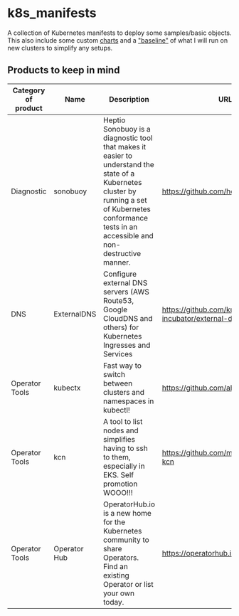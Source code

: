 # k8s_manifests
A collection of Kubernetes manifests to deploy some samples/basic objects. This also include some custom [charts](./charts) and a ["baseline"](./cluster_baseline) of what I will run on new clusters to simplify any setups.

## Products to keep in mind
| Category of product | Name | Description | URL |
| ------------------- | ---- | ----------------- | --- |
| Diagnostic | sonobuoy | Heptio Sonobuoy is a diagnostic tool that makes it easier to understand the state of a Kubernetes cluster by running a set of Kubernetes conformance tests in an accessible and non-destructive manner. | https://github.com/heptio/sonobuoy |
| DNS | ExternalDNS | Configure external DNS servers (AWS Route53, Google CloudDNS and others) for Kubernetes Ingresses and Services | https://github.com/kubernetes-incubator/external-dns |
| Operator Tools | kubectx | Fast way to switch between clusters and namespaces in kubectl!  | https://github.com/ahmetb/kubectx |
| Operator Tools | kcn | A tool to list nodes and simplifies having to ssh to them, especially in EKS. Self promotion WOOO!!! | https://github.com/marjamis/kubectl-kcn |
| Operator Tools | Operator Hub | OperatorHub.io is a new home for the Kubernetes community to share Operators. Find an existing Operator or list your own today. | https://operatorhub.io |
